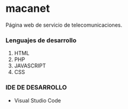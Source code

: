 # macanet
Página web de servicio de telecomunicaciones.

### Lenguajes de desarrollo
1. HTML
2. PHP
3. JAVASCRIPT
4. CSS

### IDE DE DESARROLLO
 - Visual Studio Code
